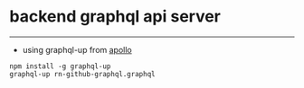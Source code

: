 # backend graphql api server
-------
- using graphql-up from [apollo](https://github.com/graphcool/graphql-up)
```
npm install -g graphql-up
graphql-up rn-github-graphql.graphql
```
